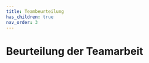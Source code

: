 ```yaml
---
title: Teambeurteilung
has_children: true
nav_order: 3
---
```


# Beurteilung der Teamarbeit

<!-- Das alles hier sind erstmal nur Ideen und Vorlagen -->